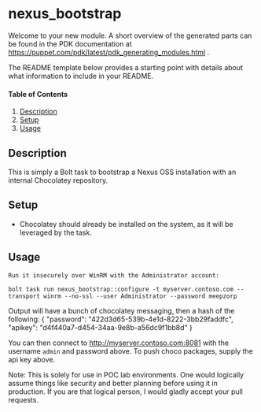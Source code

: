 # nexus_bootstrap

Welcome to your new module. A short overview of the generated parts can be found in the PDK documentation at https://puppet.com/pdk/latest/pdk_generating_modules.html .

The README template below provides a starting point with details about what information to include in your README.

#### Table of Contents

1. [Description](#description)
2. [Setup](#setup)
3. [Usage](#usage)

## Description

This is simply a Bolt task to bootstrap a Nexus OSS installation with an internal Chocolatey repository.

## Setup

* Chocolatey should already be installed on the system, as it will be leveraged by the task.

## Usage

    Run it insecurely over WinRM with the Administrator account:

    bolt task run nexus_bootstrap::configure -t myserver.contoso.com --transport winrm --no-ssl --user Administrator --password meepzorp

Output will have a bunch of chocolatey messaging, then a hash of the following:
  {
      "password":  "422d3d65-539b-4e1d-8222-3bb29faddfc",
      "apikey":  "d4f440a7-d454-34aa-9e8b-a56dc9f1bb8d"
  }

  You can then connect to http://myserver.contoso.com:8081 with the username `admin` and password above. To push choco packages, supply the api key above.

  Note: This is solely for use in POC lab environments. One would logically assume things like security and better planning before using it in production. If you are that logical person, I would gladly accept your pull requests.